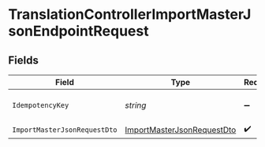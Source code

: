 # TranslationControllerImportMasterJsonEndpointRequest


## Fields

| Field                                                                               | Type                                                                                | Required                                                                            | Description                                                                         |
| ----------------------------------------------------------------------------------- | ----------------------------------------------------------------------------------- | ----------------------------------------------------------------------------------- | ----------------------------------------------------------------------------------- |
| `IdempotencyKey`                                                                    | *string*                                                                            | :heavy_minus_sign:                                                                  | A header for idempotency purposes                                                   |
| `ImportMasterJsonRequestDto`                                                        | [ImportMasterJsonRequestDto](../../Models/Components/ImportMasterJsonRequestDto.md) | :heavy_check_mark:                                                                  | N/A                                                                                 |